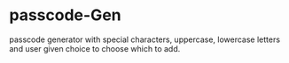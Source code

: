 # passcode-Gen
passcode generator with special characters, uppercase, lowercase letters and user given choice to choose which to add.

